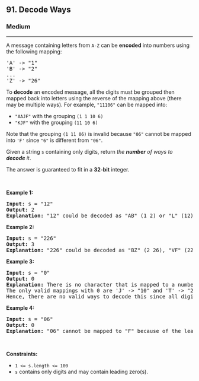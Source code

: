 <h2>91. Decode Ways</h2><h3>Medium</h3><hr><div style="user-select: auto;"><p style="user-select: auto;">A message containing letters from <code style="user-select: auto;">A-Z</code> can be <strong style="user-select: auto;">encoded</strong> into numbers using the following mapping:</p>

<pre style="user-select: auto;">'A' -&gt; "1"
'B' -&gt; "2"
...
'Z' -&gt; "26"
</pre>

<p style="user-select: auto;">To <strong style="user-select: auto;">decode</strong> an encoded message, all the digits must be grouped then mapped back into letters using the reverse of the mapping above (there may be multiple ways). For example, <code style="user-select: auto;">"11106"</code> can be mapped into:</p>

<ul style="user-select: auto;">
	<li style="user-select: auto;"><code style="user-select: auto;">"AAJF"</code> with the grouping <code style="user-select: auto;">(1 1 10 6)</code></li>
	<li style="user-select: auto;"><code style="user-select: auto;">"KJF"</code> with the grouping <code style="user-select: auto;">(11 10 6)</code></li>
</ul>

<p style="user-select: auto;">Note that the grouping <code style="user-select: auto;">(1 11 06)</code> is invalid because <code style="user-select: auto;">"06"</code> cannot be mapped into <code style="user-select: auto;">'F'</code> since <code style="user-select: auto;">"6"</code> is different from <code style="user-select: auto;">"06"</code>.</p>

<p style="user-select: auto;">Given a string <code style="user-select: auto;">s</code> containing only digits, return <em style="user-select: auto;">the <strong style="user-select: auto;">number</strong> of ways to <strong style="user-select: auto;">decode</strong> it</em>.</p>

<p style="user-select: auto;">The answer is guaranteed to fit in a <strong style="user-select: auto;">32-bit</strong> integer.</p>

<p style="user-select: auto;">&nbsp;</p>
<p style="user-select: auto;"><strong style="user-select: auto;">Example 1:</strong></p>

<pre style="user-select: auto;"><strong style="user-select: auto;">Input:</strong> s = "12"
<strong style="user-select: auto;">Output:</strong> 2
<strong style="user-select: auto;">Explanation:</strong> "12" could be decoded as "AB" (1 2) or "L" (12).
</pre>

<p style="user-select: auto;"><strong style="user-select: auto;">Example 2:</strong></p>

<pre style="user-select: auto;"><strong style="user-select: auto;">Input:</strong> s = "226"
<strong style="user-select: auto;">Output:</strong> 3
<strong style="user-select: auto;">Explanation:</strong> "226" could be decoded as "BZ" (2 26), "VF" (22 6), or "BBF" (2 2 6).
</pre>

<p style="user-select: auto;"><strong style="user-select: auto;">Example 3:</strong></p>

<pre style="user-select: auto;"><strong style="user-select: auto;">Input:</strong> s = "0"
<strong style="user-select: auto;">Output:</strong> 0
<strong style="user-select: auto;">Explanation:</strong> There is no character that is mapped to a number starting with 0.
The only valid mappings with 0 are 'J' -&gt; "10" and 'T' -&gt; "20", neither of which start with 0.
Hence, there are no valid ways to decode this since all digits need to be mapped.
</pre>

<p style="user-select: auto;"><strong style="user-select: auto;">Example 4:</strong></p>

<pre style="user-select: auto;"><strong style="user-select: auto;">Input:</strong> s = "06"
<strong style="user-select: auto;">Output:</strong> 0
<strong style="user-select: auto;">Explanation:</strong> "06" cannot be mapped to "F" because of the leading zero ("6" is different from "06").
</pre>

<p style="user-select: auto;">&nbsp;</p>
<p style="user-select: auto;"><strong style="user-select: auto;">Constraints:</strong></p>

<ul style="user-select: auto;">
	<li style="user-select: auto;"><code style="user-select: auto;">1 &lt;= s.length &lt;= 100</code></li>
	<li style="user-select: auto;"><code style="user-select: auto;">s</code> contains only digits and may contain leading zero(s).</li>
</ul>
</div>